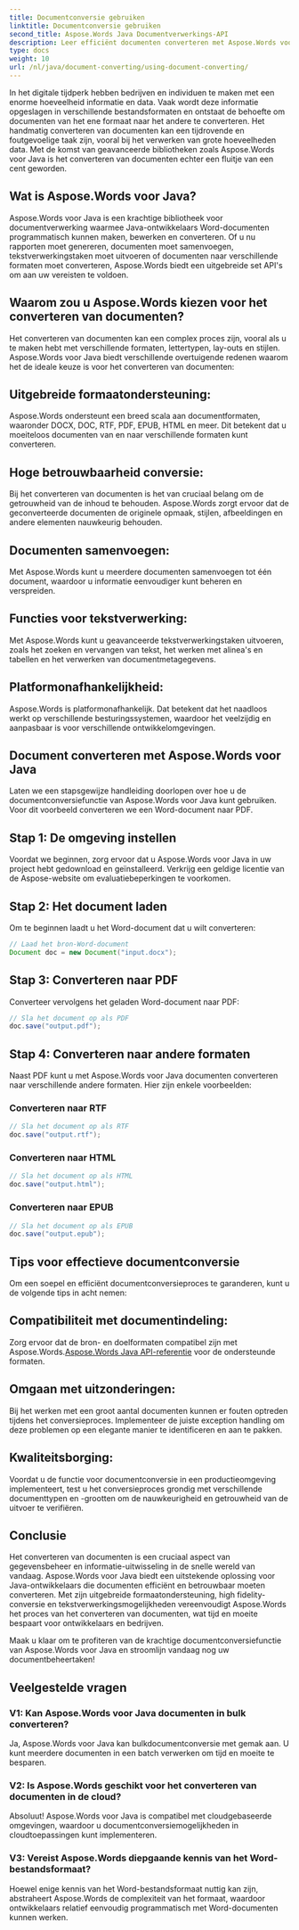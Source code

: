 ```yaml
---
title: Documentconversie gebruiken
linktitle: Documentconversie gebruiken
second_title: Aspose.Words Java Documentverwerkings-API
description: Leer efficiënt documenten converteren met Aspose.Words voor Java. Converteer, voeg samen en verwerk bestanden feilloos. Vereenvoudig uw workflow in één krachtige bibliotheek.
type: docs
weight: 10
url: /nl/java/document-converting/using-document-converting/
---
```


In het digitale tijdperk hebben bedrijven en individuen te maken met een enorme hoeveelheid informatie en data. Vaak wordt deze informatie opgeslagen in verschillende bestandsformaten en ontstaat de behoefte om documenten van het ene formaat naar het andere te converteren. Het handmatig converteren van documenten kan een tijdrovende en foutgevoelige taak zijn, vooral bij het verwerken van grote hoeveelheden data. Met de komst van geavanceerde bibliotheken zoals Aspose.Words voor Java is het converteren van documenten echter een fluitje van een cent geworden.

## Wat is Aspose.Words voor Java?

Aspose.Words voor Java is een krachtige bibliotheek voor documentverwerking waarmee Java-ontwikkelaars Word-documenten programmatisch kunnen maken, bewerken en converteren. Of u nu rapporten moet genereren, documenten moet samenvoegen, tekstverwerkingstaken moet uitvoeren of documenten naar verschillende formaten moet converteren, Aspose.Words biedt een uitgebreide set API's om aan uw vereisten te voldoen.

## Waarom zou u Aspose.Words kiezen voor het converteren van documenten?

Het converteren van documenten kan een complex proces zijn, vooral als u te maken hebt met verschillende formaten, lettertypen, lay-outs en stijlen. Aspose.Words voor Java biedt verschillende overtuigende redenen waarom het de ideale keuze is voor het converteren van documenten:

## Uitgebreide formaatondersteuning: 
Aspose.Words ondersteunt een breed scala aan documentformaten, waaronder DOCX, DOC, RTF, PDF, EPUB, HTML en meer. Dit betekent dat u moeiteloos documenten van en naar verschillende formaten kunt converteren.

## Hoge betrouwbaarheid conversie: 
Bij het converteren van documenten is het van cruciaal belang om de getrouwheid van de inhoud te behouden. Aspose.Words zorgt ervoor dat de geconverteerde documenten de originele opmaak, stijlen, afbeeldingen en andere elementen nauwkeurig behouden.

## Documenten samenvoegen: 
Met Aspose.Words kunt u meerdere documenten samenvoegen tot één document, waardoor u informatie eenvoudiger kunt beheren en verspreiden.

## Functies voor tekstverwerking: 
Met Aspose.Words kunt u geavanceerde tekstverwerkingstaken uitvoeren, zoals het zoeken en vervangen van tekst, het werken met alinea's en tabellen en het verwerken van documentmetagegevens.

## Platformonafhankelijkheid: 
Aspose.Words is platformonafhankelijk. Dat betekent dat het naadloos werkt op verschillende besturingssystemen, waardoor het veelzijdig en aanpasbaar is voor verschillende ontwikkelomgevingen.

## Document converteren met Aspose.Words voor Java

Laten we een stapsgewijze handleiding doorlopen over hoe u de documentconversiefunctie van Aspose.Words voor Java kunt gebruiken. Voor dit voorbeeld converteren we een Word-document naar PDF.

## Stap 1: De omgeving instellen

Voordat we beginnen, zorg ervoor dat u Aspose.Words voor Java in uw project hebt gedownload en geïnstalleerd. Verkrijg een geldige licentie van de Aspose-website om evaluatiebeperkingen te voorkomen.

## Stap 2: Het document laden

Om te beginnen laadt u het Word-document dat u wilt converteren:

```java
// Laad het bron-Word-document
Document doc = new Document("input.docx");
```

## Stap 3: Converteren naar PDF

Converteer vervolgens het geladen Word-document naar PDF:

```java
// Sla het document op als PDF
doc.save("output.pdf");
```

## Stap 4: Converteren naar andere formaten

Naast PDF kunt u met Aspose.Words voor Java documenten converteren naar verschillende andere formaten. Hier zijn enkele voorbeelden:

### Converteren naar RTF

```java
// Sla het document op als RTF
doc.save("output.rtf");
```

### Converteren naar HTML

```java
// Sla het document op als HTML
doc.save("output.html");
```

### Converteren naar EPUB

```java
// Sla het document op als EPUB
doc.save("output.epub");
```

## Tips voor effectieve documentconversie

Om een soepel en efficiënt documentconversieproces te garanderen, kunt u de volgende tips in acht nemen:

## Compatibiliteit met documentindeling: 
Zorg ervoor dat de bron- en doelformaten compatibel zijn met Aspose.Words.[Aspose.Words Java API-referentie](https://reference.aspose.com/words/java/) voor de ondersteunde formaten.

## Omgaan met uitzonderingen: 
Bij het werken met een groot aantal documenten kunnen er fouten optreden tijdens het conversieproces. Implementeer de juiste exception handling om deze problemen op een elegante manier te identificeren en aan te pakken.

## Kwaliteitsborging: 
Voordat u de functie voor documentconversie in een productieomgeving implementeert, test u het conversieproces grondig met verschillende documenttypen en -grootten om de nauwkeurigheid en getrouwheid van de uitvoer te verifiëren.

## Conclusie

Het converteren van documenten is een cruciaal aspect van gegevensbeheer en informatie-uitwisseling in de snelle wereld van vandaag. Aspose.Words voor Java biedt een uitstekende oplossing voor Java-ontwikkelaars die documenten efficiënt en betrouwbaar moeten converteren. Met zijn uitgebreide formaatondersteuning, high fidelity-conversie en tekstverwerkingsmogelijkheden vereenvoudigt Aspose.Words het proces van het converteren van documenten, wat tijd en moeite bespaart voor ontwikkelaars en bedrijven.

Maak u klaar om te profiteren van de krachtige documentconversiefunctie van Aspose.Words voor Java en stroomlijn vandaag nog uw documentbeheertaken!

## Veelgestelde vragen

### V1: Kan Aspose.Words voor Java documenten in bulk converteren?

Ja, Aspose.Words voor Java kan bulkdocumentconversie met gemak aan. U kunt meerdere documenten in een batch verwerken om tijd en moeite te besparen.

### V2: Is Aspose.Words geschikt voor het converteren van documenten in de cloud?

Absoluut! Aspose.Words voor Java is compatibel met cloudgebaseerde omgevingen, waardoor u documentconversiemogelijkheden in cloudtoepassingen kunt implementeren.

### V3: Vereist Aspose.Words diepgaande kennis van het Word-bestandsformaat?

Hoewel enige kennis van het Word-bestandsformaat nuttig kan zijn, abstraheert Aspose.Words de complexiteit van het formaat, waardoor ontwikkelaars relatief eenvoudig programmatisch met Word-documenten kunnen werken.